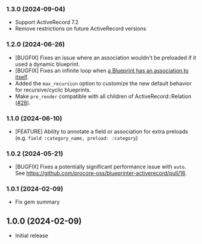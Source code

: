### 1.3.0 (2024-09-04)

- Support ActiveRecord 7.2
- Remove restrictions on future ActiveRecord versions

### 1.2.0 (2024-06-26)

- [BUGFIX] Fixes an issue where an association wouldn't be preloaded if it used a dynamic blueprint.
- [BUGFIX] Fixes an infinite loop when [a Blueprint has an association to itself](https://github.com/procore-oss/blueprinter-activerecord/issues/13).
- Added the `max_recursion` option to customize the new default behavior for recursive/cyclic blueprints.
- Make `pre_render` compatible with all children of ActiveRecord::Relation ([#28](https://github.com/procore-oss/blueprinter-activerecord/pull/28)).

### 1.1.0 (2024-06-10)

- [FEATURE] Ability to annotate a field or association for extra preloads (e.g. `field :category_name, preload: :category`)

### 1.0.2 (2024-05-21)

- [BUGFIX] Fixes a potentially significant performance issue with `auto`. See https://github.com/procore-oss/blueprinter-activerecord/pull/16.

### 1.0.1 (2024-02-09)

- Fix gem summary

## 1.0.0 (2024-02-09)

- Initial release
